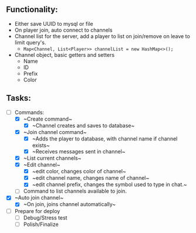 ## Functionality:
- Either save UUID to mysql or file
- On player join, auto connect to channels
- Channel list for the server, add a player to list on join/remove on leave to limit query's.
    - ``` Map<Channel, List<Player>> channelList = new HashMap<>(); ```
- Channel object, basic getters and setters
    - Name
    - ID
    - Prefix
    - Color

## Tasks:
- [ ] Commands:
    - [x] ~Create command~
        - [X] ~Channel creates and saves to database~
    - [X] ~Join channel command~
        - [X] ~Adds the player to database, with channel name if channel exists~
        - [X] ~Receives messages sent in channel~
    - [X] ~List current channels~
    - [X] ~Edit channel~
        - [X] ~edit color, changes color of channel~
        - [X] ~edit channel name, changes name of channel~
        - [X] ~edit channel prefix, changes the symbol used to type in chat.~
    - [ ] Command to list channels available to join.
- [X] ~Auto join channel~
    - [X] ~On join, joins channel automatically~
- [ ] Prepare for deploy
    - [ ] Debug/Stress test
    - [ ] Polish/Finalize
